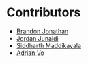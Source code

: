 # Contributors

- [Brandon Jonathan](https://github.com/b-jonathan)
- [Jordan Junaidi](https://github.com/JordanJunaidi)
- [Siddharth Maddikayala](https://github.com/siddharth-mdk)
- [Adrian Vo](https://github.com/AddRain1)
